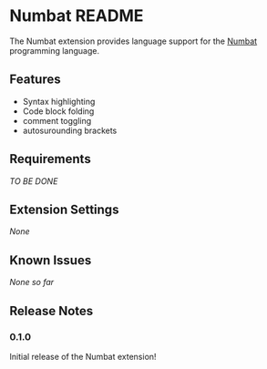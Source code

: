 # Numbat README

The Numbat extension provides language support for the [Numbat](https://github.com/sharkdp/numbat) programming language.

## Features

- Syntax highlighting
- Code block folding
- comment toggling
- autosurounding brackets

## Requirements

_TO BE DONE_  

## Extension Settings

_None_  

## Known Issues

_None so far_  

## Release Notes

### 0.1.0

Initial release of the Numbat extension!
